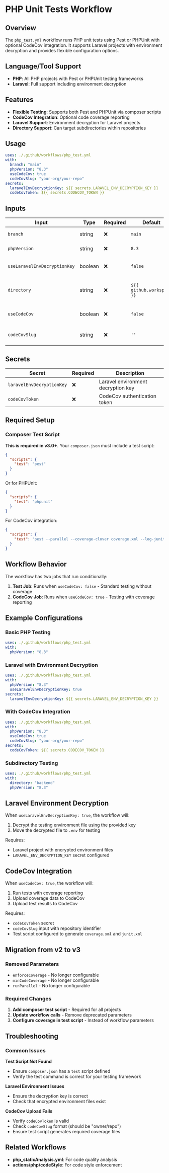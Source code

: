 # PHP Unit Tests Workflow

## Overview

The `php_test.yml` workflow runs PHP unit tests using Pest or PHPUnit with optional CodeCov integration. It supports Laravel projects with environment decryption and
provides flexible configuration options.

## Language/Tool Support

- **PHP**: All PHP projects with Pest or PHPUnit testing frameworks
- **Laravel**: Full support including environment decryption

## Features

- **Flexible Testing**: Supports both Pest and PHPUnit via composer scripts
- **CodeCov Integration**: Optional code coverage reporting
- **Laravel Support**: Environment decryption for Laravel projects
- **Directory Support**: Can target subdirectories within repositories

## Usage

```yaml
uses: ./.github/workflows/php_test.yml
with:
  branch: "main"
  phpVersion: "8.3"
  useCodeCov: true
  codeCovSlug: "your-org/your-repo"
secrets:
  laravelEnvDecryptionKey: ${{ secrets.LARAVEL_ENV_DECRYPTION_KEY }}
  codeCovToken: ${{ secrets.CODECOV_TOKEN }}
```

## Inputs

| Input                        | Type    | Required | Default                   | Description                          |
|------------------------------|---------|----------|---------------------------|--------------------------------------|
| `branch`                     | string  | ❌        | `main`                    | The branch to test                   |
| `phpVersion`                 | string  | ❌        | `8.3`                     | PHP version to use                   |
| `useLaravelEnvDecryptionKey` | boolean | ❌        | `false`                   | Use Laravel environment decryption   |
| `directory`                  | string  | ❌        | `${{ github.workspace }}` | Directory path relative to workspace |
| `useCodeCov`                 | boolean | ❌        | `false`                   | Enable CodeCov integration           |
| `codeCovSlug`                | string  | ❌        | `''`                      | CodeCov repository slug              |

## Secrets

| Secret                    | Required | Description                                       |
|---------------------------|----------|---------------------------------------------------|
| `laravelEnvDecryptionKey` | ❌        | Laravel environment decryption key                |
| `codeCovToken`            | ❌        | CodeCov authentication token                      |

## Required Setup

### Composer Test Script

**This is required in v3.0+**. Your `composer.json` must include a test script:

```json
{
  "scripts": {
    "test": "pest"
  }
}
```

Or for PHPUnit:

```json
{
  "scripts": {
    "test": "phpunit"
  }
}
```

For CodeCov integration:

```json
{
  "scripts": {
    "test": "pest --parallel --coverage-clover coverage.xml --log-junit junit.xml"
  }
}
```

## Workflow Behavior

The workflow has two jobs that run conditionally:

1. **Test Job**: Runs when `useCodeCov: false` - Standard testing without coverage
2. **CodeCov Job**: Runs when `useCodeCov: true` - Testing with coverage reporting

## Example Configurations

### Basic PHP Testing

```yaml
uses: ./.github/workflows/php_test.yml
with:
  phpVersion: "8.3"
```

### Laravel with Environment Decryption

```yaml
uses: ./.github/workflows/php_test.yml
with:
  phpVersion: "8.3"
  useLaravelEnvDecryptionKey: true
secrets:
  laravelEnvDecryptionKey: ${{ secrets.LARAVEL_ENV_DECRYPTION_KEY }}
```

### With CodeCov Integration

```yaml
uses: ./.github/workflows/php_test.yml
with:
  phpVersion: "8.3"
  useCodeCov: true
  codeCovSlug: "your-org/your-repo"
secrets:
  codeCovToken: ${{ secrets.CODECOV_TOKEN }}
```

### Subdirectory Testing

```yaml
uses: ./.github/workflows/php_test.yml
with:
  directory: "backend"
  phpVersion: "8.3"
```

## Laravel Environment Decryption

When `useLaravelEnvDecryptionKey: true`, the workflow will:

1. Decrypt the testing environment file using the provided key
2. Move the decrypted file to `.env` for testing

Requires:

- Laravel project with encrypted environment files
- `LARAVEL_ENV_DECRYPTION_KEY` secret configured

## CodeCov Integration

When `useCodeCov: true`, the workflow will:

1. Run tests with coverage reporting
2. Upload coverage data to CodeCov
3. Upload test results to CodeCov

Requires:

- `codeCovToken` secret
- `codeCovSlug` input with repository identifier
- Test script configured to generate `coverage.xml` and `junit.xml`

## Migration from v2 to v3

### Removed Parameters

- `enforceCoverage` - No longer configurable
- `minCodeCoverage` - No longer configurable
- `runParallel` - No longer configurable

### Required Changes

1. **Add composer test script** - Required for all projects
2. **Update workflow calls** - Remove deprecated parameters
3. **Configure coverage in test script** - Instead of workflow parameters

## Troubleshooting

### Common Issues

**Test Script Not Found**

- Ensure `composer.json` has a `test` script defined
- Verify the test command is correct for your testing framework

**Laravel Environment Issues**

- Ensure the decryption key is correct
- Check that encrypted environment files exist

**CodeCov Upload Fails**

- Verify `codeCovToken` is valid
- Check `codeCovSlug` format (should be "owner/repo")
- Ensure test script generates required coverage files

## Related Workflows

- **php_staticAnalysis.yml**: For code quality analysis
- **actions/php/codeStyle**: For code style enforcement